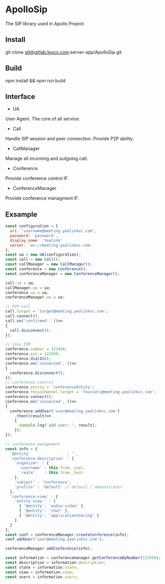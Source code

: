 # ApolloSip

The SIP library used in Apollo Project.

## Install

  git clone git@gitlab.leucs.com:server-app/ApolloSip.git

## Build

  npm install && npm run build

## Interface

* UA

User Agent. The core of all service.

* Call

Handle SIP session and peer connection.
Provide P2P ability.

* CallManager

Manage all incoming and outgoing call.

* Conference

Provide conference control IF.

* ConferenceManager

Provide conference managment IF.

## Exsample

```js
const configuration = {
  uri: 'username@meeting.yealinkvc.com',
  password: 'password',
  display_name: 'Yealink'
  server: 'ws://meeting.yealinkvc.com'
};
const ua = new UA(configuration);
const call = new Call();
const callManager = new CallManager();
const conference = new Conference();
const conferenceManager = new ConferenceManager();

call.ua = ua;
callManager.ua = ua;
conference.ua = ua;
conferenceManager.ua = ua;

// P2P call
call.target = 'target@meeting.yealinkvc.com';
call.connect();
call.on('confirmed', ()=>
{
  call.disconnect();
});

// join IVR
conference.number = 123456;
conference.pin = 123456;
conference.dialIn();
conference.on('connected', ()=>
{
  conference.disconnect();
});
// conference control
conference.entity = 'conferenceEntity';
conference.focusChannel.target = 'foucsUri@meeting.yealinkvc.com';
conference.connect();
conference.on('connected', ()=>
{
  conference.addUser('user@meeting.yealinkvc.com')
    .then((result)=>
    {
      console.log('add user: ', result);
    });
});

// conference management
const info = {
  '@entity'                : '',
  'conference-description' : {
    'organizer' : {
      'username' : this.from._user,
      'realm'    : this.from._host
    },
    'subject' : 'Conference',
    'profile' : 'default' // default | demonstrator
  },
  'conference-view' : {
    'entity-view ' : [
      { '@entity': 'audio-video' },
      { '@entity': 'chat' },
      { '@entity': 'applicationsharing' }
    ]
  }
};
const conf = conferenceManager.createConference(info);
conf.addUser('user@meeting.yealinkvc.com');

conferenceManager.addConference(info);

const information = conferencemanager.getConferenceByNumber(123456);
const description = information.description;
const state = information.state;
const view = information.view;
const users = information.users;
```